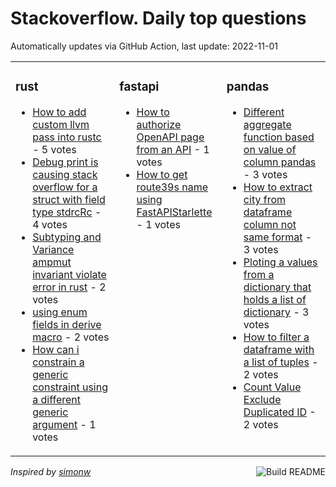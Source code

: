 # Stackoverflow. Daily top questions 

Automatically updates via GitHub Action, last update: <!-- date starts -->2022-11-01<!-- date ends -->


<table><tr><td valign="top" width="33%">

### rust
<!-- rust starts -->
* [How to add custom llvm pass into rustc](https://stackoverflow.com/questions/74271397/how-to-add-custom-llvm-pass-into-rustc) - 5 votes
* [Debug print is causing stack overflow for a struct with field type stdrcRc](https://stackoverflow.com/questions/74271963/debug-print-is-causing-stack-overflow-for-a-struct-with-field-type-stdrcrc) - 4 votes
* [Subtyping and Variance ampmut invariant violate error in rust](https://stackoverflow.com/questions/74266349/subtyping-and-variance-mut-invariant-violate-error-in-rust) - 2 votes
* [using enum fields in derive macro](https://stackoverflow.com/questions/74260595/using-enum-fields-in-derive-macro) - 2 votes
* [How can i constrain a generic constraint using a different generic argument](https://stackoverflow.com/questions/74267574/how-can-i-constrain-a-generic-constraint-using-a-different-generic-argument) - 1 votes
<!-- rust ends -->
</td><td valign="top" width="34%">


### fastapi
<!-- fastapi starts -->
* [How to authorize OpenAPI page from an API](https://stackoverflow.com/questions/74267757/how-to-authorize-openapi-page-from-an-api) - 1 votes
* [How to get route39s name using FastAPIStarlette](https://stackoverflow.com/questions/74261401/how-to-get-routes-name-using-fastapi-starlette) - 1 votes
<!-- fastapi ends -->
</td><td valign="top" width="34%">


### pandas
<!-- pandas starts -->
* [Different aggregate function based on value of column pandas](https://stackoverflow.com/questions/74260802/different-aggregate-function-based-on-value-of-column-pandas) - 3 votes
* [How to extract city from dataframe column not same format](https://stackoverflow.com/questions/74275857/how-to-extract-city-from-dataframe-column-not-same-format) - 3 votes
* [Ploting a values from a dictionary that holds a list of dictionary](https://stackoverflow.com/questions/74267685/ploting-a-values-from-a-dictionary-that-holds-a-list-of-dictionary) - 3 votes
* [How to filter a dataframe with a list of tuples](https://stackoverflow.com/questions/74267656/how-to-filter-a-dataframe-with-a-list-of-tuples) - 2 votes
* [Count Value Exclude Duplicated ID](https://stackoverflow.com/questions/74274505/count-value-exclude-duplicated-id) - 2 votes
<!-- pandas ends -->
</td></tr></table>

<a href="https://github.com/hp0404/hp0404/actions"><img src="https://github.com/hp0404/hp0404/workflows/Build%20README/badge.svg" align="right" alt="Build README"></a> <p>*Inspired by  [simonw](https://github.com/simonw/simonw)*</p>
